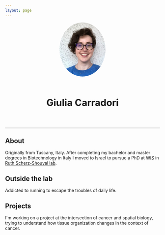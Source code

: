 ```yaml
---
layout: page
---
```


<!-- Profile Image (centered, circular style) -->
<p align="center">
  <img src="/assets/images/profile.jpeg" alt="Profile picture" style="border-radius: 50%; width: 150px; margin-bottom: 20px;" />
</p>

<!-- Name with smaller font size -->
<h2 style="text-align: center; font-size: 2.2em;">Giulia Carradori</h2>

<!-- Social icons with Font Awesome -->
<p align="center">
  <a href="https://www.linkedin.com/in/giulia-carradori" target="_blank"><i class="fab fa-linkedin" style="font-size: 20px; margin-right: 15px;"></i></a>
  <a href="mailto:giulia.carradori@weizmann.ac.il"><i class="fas fa-envelope" style="font-size: 20px; margin-right: 15px;"></i></a>
  <a href="https://github.com/carra99" target="_blank"><i class="fab fa-github" style="font-size: 20px;"></i></a>
</p>

---

## About

Originally from Tuscany, Italy. After completing my bachelor and master degrees in Biotechnology in Italy I moved to Israel to pursue a PhD at [WIS](https://www.weizmann.ac.il) in [Ruth Scherz-Shouval lab](https://www.weizmann.ac.il/Biomolecular_Sciences/Scherz).

## Outside the lab 
Addicted to running to escape the troubles of daily life.

## Projects

I'm working on a project at the intersection of cancer and spatial biology, trying to understand how tissue organization changes in the context of cancer.

